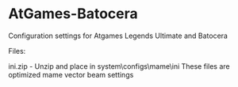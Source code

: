 # AtGames-Batocera
Configuration settings for Atgames Legends Ultimate and Batocera

Files:

ini.zip - Unzip and place in system\configs\mame\ini
These files are optimized mame vector beam settings


